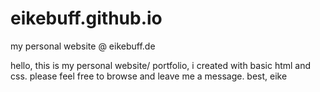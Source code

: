 # eikebuff.github.io
my personal website @ eikebuff.de


hello,
this is my personal website/ portfolio, i created with basic html and css. please feel free to browse and leave me a message.
best, eike
